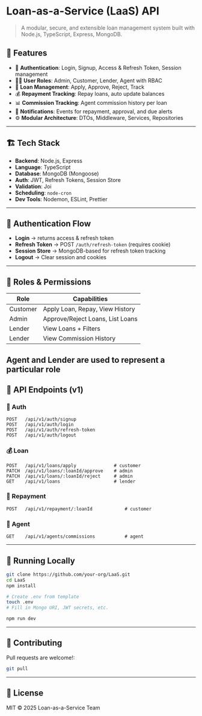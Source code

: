 # Loan-as-a-Service (LaaS) API

> A modular, secure, and extensible loan management system built with Node.js, TypeScript, Express, MongoDB.

## 🚀 Features

- 🔐 **Authentication**: Login, Signup, Access & Refresh Token, Session management  
- 🧑‍💼 **User Roles**: Admin, Customer, Lender, Agent with RBAC  
- 💸 **Loan Management**: Apply, Approve, Reject, Track  
- 💰 **Repayment Tracking**: Repay loans, auto update balances  
- 📊 **Commission Tracking**: Agent commission history per loan  
- 🔔 **Notifications**: Events for repayment, approval, and due alerts  
- ⚙️ **Modular Architecture**: DTOs, Middleware, Services, Repositories  

---

## 🏗️ Tech Stack

- **Backend**: Node.js, Express  
- **Language**: TypeScript  
- **Database**: MongoDB (Mongoose)  
- **Auth**: JWT, Refresh Tokens, Session Store  
- **Validation**: Joi  
- **Scheduling**: `node-cron`  
- **Dev Tools**: Nodemon, ESLint, Prettier  

---

## 🔐 Authentication Flow

- **Login** → returns access & refresh token  
- **Refresh Token** → POST `/auth/refresh-token` (requires cookie)  
- **Session Store** → MongoDB-based for refresh token tracking  
- **Logout** → Clear session and cookies  

---

## 👤 Roles & Permissions

| Role     | Capabilities                      |
|----------|-----------------------------------|
| Customer | Apply Loan, Repay, View History   |
| Admin    | Approve/Reject Loans, List Loans  |
| Lender   | View Loans + Filters              |
| Lender   | View Commission History           |

Agent and Lender are used to represent a particular role
---

## 📘 API Endpoints (v1)

### 🔑 Auth
```http
POST   /api/v1/auth/signup
POST   /api/v1/auth/login
POST   /api/v1/auth/refresh-token
POST   /api/v1/auth/logout
```

### 💰 Loan
```http
POST   /api/v1/loans/apply              # customer
PATCH  /api/v1/loans/:loanId/approve    # admin
PATCH  /api/v1/loans/:loanId/reject     # admin
GET    /api/v1/loans                    # lender
```

### 💸 Repayment
```http
POST   /api/v1/repayment/:loanId            # customer
```

### 🧾 Agent
```http
GET    /api/v1/agents/commissions           # agent
```

---

## 🧪 Running Locally

```bash
git clone https://github.com/your-org/LaaS.git
cd LaaS
npm install

# Create .env from template
touch .env
# Fill in Mongo URI, JWT secrets, etc.

npm run dev
```
---

## 🤝 Contributing

Pull requests are welcome!:

```bash
git pull
```

---

## 📄 License

MIT © 2025 Loan-as-a-Service Team
